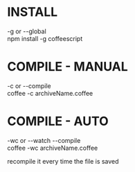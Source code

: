 # INSTALL

-g or --global <br>
npm install -g coffeescript <br>

# COMPILE - MANUAL

-c or --compile <br>
coffee -c archiveName.coffee <br>

# COMPILE - AUTO

 -wc or --watch --compile <br>
coffee -wc archiveName.coffee <br>

recompile it every time the file is saved 
